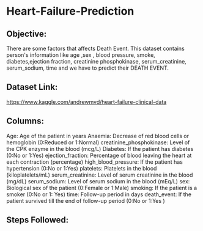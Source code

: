 # Heart-Failure-Prediction

## Objective: 
There are some factors that affects Death Event. This dataset contains person's information like age ,sex , blood pressure, smoke, diabetes,ejection fraction, creatinine phosphokinase, serum_creatinine, serum_sodium, time and we have to predict their DEATH EVENT.

## Dataset Link: 
https://www.kaggle.com/andrewmvd/heart-failure-clinical-data

## Columns: 

 Age: Age of the patient in years
Anaemia: Decrease of red blood cells or hemoglobin (0:Reduced or 1:Normal)
creatinine_phosphokinase: Level of the CPK enzyme in the blood (mcg/L)
Diabetes: If the patient has diabetes (0:No or 1:Yes)
ejection_fraction: Percentage of blood leaving the heart at each contraction (percentage)
high_blood_pressure: If the patient has hypertension (0:No or 1:Yes)
platelets: Platelets in the blood (kiloplatelets/mL)
serum_creatinine: Level of serum creatinine in the blood (mg/dL)
serum_sodium: Level of serum sodium in the blood (mEq/L)
sex: Biological sex of the patient (0:Female or 1:Male)
smoking: If the patient is a smoker (0:No or 1: Yes)
time: Follow-up period in days
death_event: If the patient survived till the end of follow-up period (0:No or 1:Yes )

## Steps Followed:

